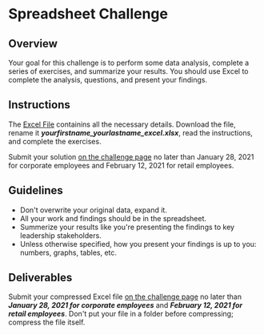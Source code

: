 # Spreadsheet Challenge

## Overview

Your goal for this challenge is to perform some data analysis, complete a series of exercises, and summarize your results. You should use Excel to complete the analysis, questions, and present your findings.

## Instructions

The [Excel File](https://github.com/fellowship/upskill_challenges/blob/main/Spreadsheet/Spreadsheet%20Challenge.xlsx) containins all the necessary details. Download the file, rename it _**yourfirstname_yourlastname_excel.xlsx**_, read the instructions, and complete the exercises.

Submit your solution [on the challenge page](link_to_submission_form) no later than January 28, 2021 for corporate employees and February 12, 2021 for retail employees.

## Guidelines

- Don't overwrite your original data, expand it.
- All your work and findings should be in the spreadsheet.
- Summerize your results like you're presenting the findings to key leadership stakeholders.
- Unless otherwise specified, how you present your findings is up to you: numbers, graphs, tables, etc.

## Deliverables

Submit your compressed Excel file [on the challenge page](link_to_submission_form) no later than _**January 28, 2021 for corporate employees**_ and _**February 12, 2021 for retail employees**_. Don't put your file in a folder before compressing; compress the file itself.